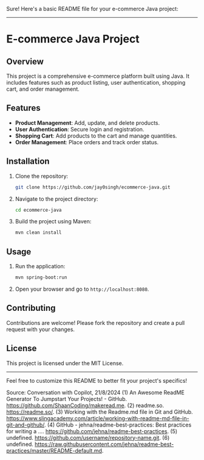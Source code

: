 Sure! Here's a basic README file for your e-commerce Java project:

---

# E-commerce Java Project

## Overview
This project is a comprehensive e-commerce platform built using Java. It includes features such as product listing, user authentication, shopping cart, and order management.

## Features
- **Product Management**: Add, update, and delete products.
- **User Authentication**: Secure login and registration.
- **Shopping Cart**: Add products to the cart and manage quantities.
- **Order Management**: Place orders and track order status.

## Installation
1. Clone the repository:
   ```bash
   git clone https://github.com/jay0singh/ecommerce-java.git
   ```
2. Navigate to the project directory:
   ```bash
   cd ecommerce-java
   ```
3. Build the project using Maven:
   ```bash
   mvn clean install
   ```

## Usage
1. Run the application:
   ```bash
   mvn spring-boot:run
   ```
2. Open your browser and go to `http://localhost:8080`.

## Contributing
Contributions are welcome! Please fork the repository and create a pull request with your changes.

## License
This project is licensed under the MIT License.

---

Feel free to customize this README to better fit your project's specifics!

Source: Conversation with Copilot, 21/8/2024
(1) An Awesome ReadME Generator To Jumpstart Your Projects! - GitHub. https://github.com/ShaanCoding/makeread.me.
(2) readme.so. https://readme.so/.
(3) Working with the Readme.md file in Git and GitHub. https://www.slingacademy.com/article/working-with-readme-md-file-in-git-and-github/.
(4) GitHub - jehna/readme-best-practices: Best practices for writing a .... https://github.com/jehna/readme-best-practices.
(5) undefined. https://github.com/username/repository-name.git.
(6) undefined. https://raw.githubusercontent.com/jehna/readme-best-practices/master/README-default.md.
